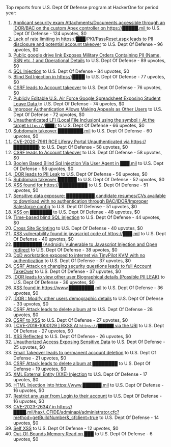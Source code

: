 Top reports from U.S. Dept Of Defense program at HackerOne for period year:

1. [Applicant security exam Attachments/Documents accessible through an IDOR/BAC on the custom Apex controller on https://█████.mil ](https://hackerone.com/reports/2950536) to U.S. Dept Of Defense - 124 upvotes, $0
2. [Lack of rate limiting in https://███/PKI/PassReset.aspx leads to PII disclosure and potential account takeover](https://hackerone.com/reports/2748003) to U.S. Dept Of Defense - 96 upvotes, $0
3. [Public google drive link Exposes Military Orders Containing PII (Name, SSN etc..) and Operational Details](https://hackerone.com/reports/2926447) to U.S. Dept Of Defense - 89 upvotes, $0
4. [SQL Injection](https://hackerone.com/reports/2737595) to U.S. Dept Of Defense - 84 upvotes, $0
5. [Blind Sql Injection in https://████](https://hackerone.com/reports/2597543) to U.S. Dept Of Defense - 77 upvotes, $0
6. [CSRF leads to Account takeover](https://hackerone.com/reports/2699029) to U.S. Dept Of Defense - 76 upvotes, $0
7. [Publicly Editable U.S. Air Force Google Spreadsheet Exposing Student Leave Data ](https://hackerone.com/reports/2682079) to U.S. Dept Of Defense - 74 upvotes, $0
8. [Improper Authentication Allows Making Appeals as Other Users](https://hackerone.com/reports/2666323) to U.S. Dept Of Defense - 72 upvotes, $0
9. [Unauthenticated LFI (Local File Inclusion) using the symbol `!` At the target `https://████/`](https://hackerone.com/reports/2778380) to U.S. Dept Of Defense - 66 upvotes, $0
10. [Subdomain takeover ████████.mil](https://hackerone.com/reports/2499178) to U.S. Dept Of Defense - 60 upvotes, $0
11. [CVE-2020-7961 RCE Liferay Portal Unauthenticated via https://████████/](https://hackerone.com/reports/2742457) to U.S. Dept Of Defense - 58 upvotes, $0
12. [CSRF leads to Account takeover](https://hackerone.com/reports/2712857) to U.S. Dept Of Defense - 58 upvotes, $0
13. [Boolen Based Blind Sql Injection Via User Agent in ███.mil](https://hackerone.com/reports/2599826) to U.S. Dept Of Defense - 58 upvotes, $0
14. [IDOR leads to PII Leak](https://hackerone.com/reports/2586584) to U.S. Dept Of Defense - 56 upvotes, $0
15. [Subdomain takeover ██████](https://hackerone.com/reports/2552243) to U.S. Dept Of Defense - 52 upvotes, $0
16. [XSS found for https://█████████](https://hackerone.com/reports/2670521) to U.S. Dept Of Defense - 51 upvotes, $0
17. [Sensitive data exposure: █████████ candidate resumes/CVs available to download with no authentication through BAC/IDOR/Improper Salesforce config](https://hackerone.com/reports/2623715) to U.S. Dept Of Defense - 51 upvotes, $0
18. [XSS on ███████](https://hackerone.com/reports/2615670) to U.S. Dept Of Defense - 48 upvotes, $0
19. [Time-based blind SQL injection](https://hackerone.com/reports/2759243) to U.S. Dept Of Defense - 44 upvotes, $0
20. [Cross Site Scripting](https://hackerone.com/reports/2587844) to U.S. Dept Of Defense - 40 upvotes, $0
21. [XSS vulnerability found in javascript code of https://███.mil](https://hackerone.com/reports/2888784) to U.S. Dept Of Defense - 40 upvotes, $0
22. [█████████ (Android): Vulnerable to Javascript Injection and Open redirect](https://hackerone.com/reports/2555949) to U.S. Dept Of Defense - 38 upvotes, $0
23. [DoD workstation exposed to internet via TinyPilot KVM with no authentication](https://hackerone.com/reports/2633988) to U.S. Dept Of Defense - 37 upvotes, $0
24. [CSRF Attack on changing security questions leads to full Account TakeOver](https://hackerone.com/reports/2652603) to U.S. Dept Of Defense - 37 upvotes, $0
25. [IDOR  leads to view other user Biographical details (Possible PII LEAK)](https://hackerone.com/reports/2586641) to U.S. Dept Of Defense - 36 upvotes, $0
26. [XSS found in https://www.████████.mil](https://hackerone.com/reports/2853410) to U.S. Dept Of Defense - 36 upvotes, $0
27. [IDOR : Modify other users demographic details](https://hackerone.com/reports/2586662) to U.S. Dept Of Defense - 33 upvotes, $0
28. [CSRF Attack leads to delete album at](https://hackerone.com/reports/2652190) to U.S. Dept Of Defense - 28 upvotes, $0
29. [CSRF to XSS](https://hackerone.com/reports/2736979) to U.S. Dept Of Defense - 27 upvotes, $0
30. [[ CVE-2018-1000129 ] RXSS At `https://███████` via the URI](https://hackerone.com/reports/2778412) to U.S. Dept Of Defense - 27 upvotes, $0
31. [XSS Reflected](https://hackerone.com/reports/2741110) to U.S. Dept Of Defense - 26 upvotes, $0
32. [Unauthorized Access  Exposing Sensitive Data](https://hackerone.com/reports/2858876) to U.S. Dept Of Defense - 25 upvotes, $0
33. [Email Takeover leads to permanent account deletion](https://hackerone.com/reports/2587953) to U.S. Dept Of Defense - 21 upvotes, $0
34. [CSRF Attack leads to delete album at ████████](https://hackerone.com/reports/2697588) to U.S. Dept Of Defense - 19 upvotes, $0
35. [XML External Entity (XXE) Injection](https://hackerone.com/reports/2573567) to U.S. Dept Of Defense - 17 upvotes, $0
36. [HTML Injection into https://www.██████.mil](https://hackerone.com/reports/2554003) to U.S. Dept Of Defense - 16 upvotes, $0
37. [Restrict any user from Login to their account](https://hackerone.com/reports/2586616) to U.S. Dept Of Defense - 16 upvotes, $0
38. [CVE-2023-26347 in https://████.mil/hax/..CFIDE/adminapi/administrator.cfc?method=getBuildNumber&_cfclient=true](https://hackerone.com/reports/2518407) to U.S. Dept Of Defense - 14 upvotes, $0
39. [Self XSS](https://hackerone.com/reports/2521186) to U.S. Dept Of Defense - 12 upvotes, $0
40. [Out-Of-Bounds Memory Read on ███](https://hackerone.com/reports/2509402) to U.S. Dept Of Defense - 6 upvotes, $0
